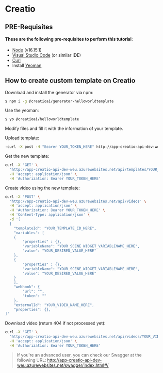 # Creatio

## PRE-Requisites
#### These are the following pre-requisites to perform this tutorial:
- [Node](https://nodejs.org/en/) (v16.15.1)
- [Visual Studio Code](https://code.visualstudio.com/) (or similar IDE)
- [Curl](https://curl.se/download.html)
- Install [Yeoman](https://yeoman.io/)

## How to create custom template on Creatio


Download and install the generator via npm:
```bash
$ npm i -g @creatioai/generator-helloworldtemplate
```
 
Use the yeoman:
```bash
$ yo @creatioai/helloworldtemplate
```

Modify files and fill it with the information of your template.

Upload template:
```bash
-curl -X post -H "Bearer YOUR_TOKEN_HERE" http://app-creatio-api-dev-weu.azurewebsites.net/api/templates 
```

Get the new template:
```bash
curl -X 'GET' \
  'http://app-creatio-api-dev-weu.azurewebsites.net/api/templates/YOUR_TEMPLATE_ID_HERE' \
  -H 'accept: application/json' \
  -H 'Authorization: Bearer YOUR_TOKEN_HERE'
```

Create video using the new template:
```bash
curl -X 'POST' \
  'http://app-creatio-api-dev-weu.azurewebsites.net/api/videos' \
  -H 'accept: application/json' \
  -H 'Authorization: Bearer YOUR_TOKEN_HERE' \
  -H 'Content-Type: application/json' \
  -d '[
  {
    "templateId": "YOUR_TEMPLATE_ID_HERE",
    "variables": [
    {
        "properties" : {}, 
        "variableName": "YOUR_SCENE_WIDGET_VARIABLENAME_HERE",
        "value": "YOUR_DESIRED_VALUE_HERE"
    },
    {
        "properties" : {}, 
        "variableName": "YOUR_SCENE_WIDGET_VARIABLENAME_HERE",
        "value": "YOUR_DESIRED_VALUE_HERE"
    }
    ],
    "webhook": {
        "url": "",
        "token": ""
    },
    "externalId": "YOUR_VIDEO_NAME_HERE",
    "properties": {},
]'

```

Download video (return 404 if not processed yet):
```bash
curl -X 'GET' \
  'http://app-creatio-api-dev-weu.azurewebsites.net/api/videos/YOUR_VIDEO_ID_HERE/download' \
  -H 'accept: application/json' \
  -H 'Authorization: Bearer YOUR_TOKEN_HERE'
```

> If you're an advanced user, you can check our Swagger at the following URL: http://app-creatio-api-dev-weu.azurewebsites.net/swagger/index.html#/
